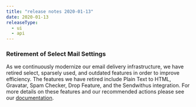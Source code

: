 ```yaml
---
title: "release notes 2020-01-13"
date: 2020-01-13
releaseType:
  - ui
  - api
---
```


### Retirement of Select Mail Settings

As we continuously modernize our email delivery infrastructure, we have retired select, sparsely used, and outdated features in order to improve efficiency. The features we have retired include Plain Text to HTML, Gravatar, Spam Checker, Drop Feature, and the Sendwithus integration. For more details on these features and our recommended actions please see our [documentation]({{root_url}}/ui/account-and-settings/retired-mail-settings/).
